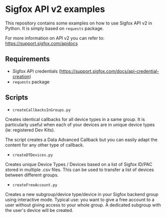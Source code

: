# Sigfox API v2 examples

This repository contains some examples on how to use Sigfox API v2 in Python. It is simply based on `requests` package.

For more information on API v2 you can refer to: https://support.sigfox.com/apidocs

## Requirements

- Sigfox API credentials (https://support.sigfox.com/docs/api-credential-creation)
- `requests` package

## Scripts

- `createCallbacksInGroups.py`

Creates identical callbacks for all device types in a same group. It is particularly useful when each of your devices are in unique device types (ie: registered Dev Kits).

The script creates a Data Advanced Callback but you can easily adapt the content for any other type of callback.


- `createDTDevices.py`

Creates unique Device Types / Devices based on a list of Sigfox ID/PAC stored in multiple .csv files. This can be used to transfer a list of devices between different groups.

- `createFreeAccount.py`

Creates a new subgroup/device type/device in your Sigfox backend group using interactive mode. Typical use: you want to give a free account to a user without giving access to your whole group. A dedicated subgroup with the user's device will be created.